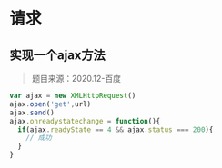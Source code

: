 # 请求

## 实现一个ajax方法

> 题目来源：2020.12-百度

```js
var ajax = new XMLHttpRequest()
ajax.open('get',url)
ajax.send()
ajax.onreadystatechange = function(){
  if(ajax.readyState == 4 && ajax.status === 200){
    // 成功
  }
}
```
